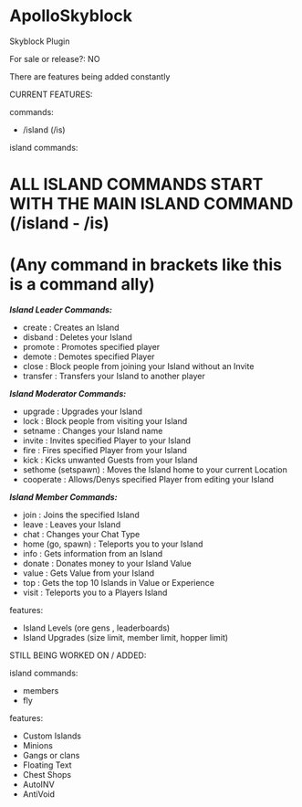 # ApolloSkyblock

Skyblock Plugin

For sale or release?: NO

There are features being added constantly

CURRENT FEATURES: 

commands: 
- /island (/is)

island commands: 
# ALL ISLAND COMMANDS START WITH THE MAIN ISLAND COMMAND (/island - /is)
# (Any command in brackets like this is a command ally)

***Island Leader Commands:***

- create : Creates an Island
- disband : Deletes your Island
- promote : Promotes specified player
- demote : Demotes specified Player
- close : Block people from joining your Island without an Invite
- transfer : Transfers your Island to another player

***Island Moderator Commands:***

- upgrade : Upgrades your Island
- lock : Block people from visiting your Island
- setname : Changes your Island name
- invite : Invites specified Player to your Island
- fire : Fires specified Player from your Island
- kick : Kicks unwanted Guests from your Island
- sethome (setspawn) : Moves the Island home to your current Location
- cooperate : Allows/Denys specified Player from editing your Island

***Island Member Commands:***

- join : Joins the specified Island
- leave : Leaves your Island
- chat : Changes your Chat Type
- home (go, spawn) : Teleports you to your Island
- info : Gets information from an Island
- donate : Donates money to your Island Value
- value : Gets Value from your Island
- top : Gets the top 10 Islands in Value or Experience
- visit : Teleports you to a Players Island

features:
- Island Levels (ore gens , leaderboards)
- Island Upgrades (size limit, member limit, hopper limit)

STILL BEING WORKED ON / ADDED: 

island commands: 
- members
- fly

features: 
- Custom Islands
- Minions
- Gangs or clans
- Floating Text
- Chest Shops
- AutoINV
- AntiVoid
